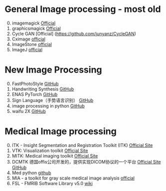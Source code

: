 
# General Image processing - most old
0. imagemagick [Official](http://www.imagemagick.org/script/index.php)
0. graphicsmagick [Official](http://www.graphicsmagick.org/)
0. Cycle GAN [Official] (https://github.com/junyanz/CycleGAN)
0. Cximage [official](https://www.codeproject.com/Articles/1300/CxImage)
0. ImageStone [official](https://www.codeproject.com/Articles/13559/ImageStone)
0. ImageJ [official]()


# New Image Processing 
0. FastPhotoStyle [GitHub](https://github.com/NVIDIA/FastPhotoStyle)
0. Handwriting Synthesis [GitHub](https://github.com/sjvasquez/handwriting-synthesis)
0. ENAS PyTorch [GitHub](https://github.com/carpedm20/ENAS-pytorch)
0. Sign Language（手势语言识别） [GitHub](https://github.com/EvilPort2/Sign-Language)
0. image processing in python [GitHub](https://github.com/scikit-image/scikit-image)
0. waifu 2X [GitHub](https://github.com/nagadomi/waifu2x) 


# Medical Image processing

0. ITK - Insight Segmentation and Registration Toolkit (ITK)  [Official Site](https://itk.org/)
0. VTK: Visualization toolkit [Official Site](https://www.vtk.org/) 
0. MITK: Medical imaging toolkit [Official Site](http://www.mitk.net/) 
0. DCMTK 德国offis公司开发的，提供实现DICOM协议的一个平台 [Official Site](https://dcmtk.org/) [GitHub](https://github.com/DCMTK/dcmtk)
0. Med python [github](https://github.com/loli/medpy)
0. MIA - a toolkit for gray scale medical image analysis [official](http://mia.sourceforge.net/)
0. FSL - FMRIB Software Library v5.0 [wiki](https://fsl.fmrib.ox.ac.uk/fsl/fslwiki/)

